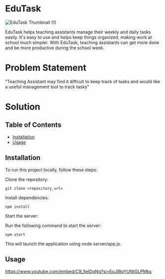

# EduTask


![EduTask Thumbnail (1)](https://github.com/horiaomar25/edu-task/assets/140801006/084b0650-f25e-4d77-92e9-fc2d4b06ba45)

EduTask helps teaching assistants manage their weekly and daily tasks easily.  It's easy to use and helps keep things organized, making work at school much simpler. With EduTask, teaching assistants can get more done and be more productive during the school week.

# Problem Statement
"Teaching Assistant may find it diffcult to keep track of tasks and would like a useful management tool to track tasks"

# Solution


## Table of Contents

- [Installation](#installation)
- [Usage](#usage)


## Installation

To run this project locally, follow these steps:

Clone the repository:

```git clone <repository_url>```

Install dependencies:

```npm install```

Start the server:

Run the following command to start the server:

```npm start```

This will launch the application using node server/app.js.
## Usage

https://www.youtube.com/embed/C9_1leIDqNg?si=EoJlBqYUNtGLPMks





